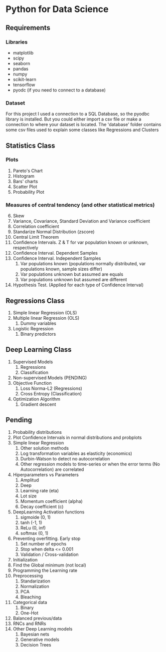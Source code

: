 # Python for Data Science

## Requirements
### Libraries
- matplotlib
- scipy
- seaborn
- pandas
- numpy
- scikit-learn
- tensorflow
- pyodc (if you need to connect to a database)

### Dataset
For this project I used a connection to a SQL Database, so the pyodbc library is installed. But you could either import a csv file or make a connection to where your dataset is located.
The 'database' folder contains some csv files used to explain some classes like Regressions and Clusters

## Statistics Class
### Plots
1. Pareto's Chart
2. Histogram
3. Bars' charts
4. Scatter Plot
5. Probability Plot

### Measures of central tendency (and other statistical metrics)
6. Skew
7. Variance, Covariance, Standard Deviation and Variance coefficient
8. Correlation coefficient
9. Standarize Normal Distribution (zscore)
10. Central Limit Theorem
11. Confidence Intervals. Z & T for var population known or unknown, respectively
12. Confidence Interval. Dependent Samples
13. Confidence Interval. Independent Samples
    1. Var populations known (populations normally distributed, var populations known, sample sizes differ)
    2. Var populations unknown but assumed are equals
    3. Var populations unknown but assumed are different
14. Hypothesis Test. (Applied for each type of Confidence Interval)

## Regressions Class
1. Simple linear Regression (OLS)
2. Multiple linear Regression (OLS)
    1. Dummy variables
3. Logistic Regression
    1. Binary predictors

## Deep Learning Class
1. Supervised Models
    1. Regressions
    2. Classification
2. Non-supervised Models (PENDING)
3. Objective Function
    1. Loss Norma-L2 (Regressions)
    2. Cross Entropy (Classification)
4. Optimization Algorithm
    1. Gradient descent

## Pending
1. Probability distributions
2. Plot Confidence Intervals in normal distributions and probplots
3. Simple linear Regression
    1. Other solution methods
    2. Log transformation variables as elasticity (economics)
    3. Durbin-Watson to detect no autocorrelation
    4. Other regression models to time-series or when the error terms (No Autocorrelation) are correlated
4. Hiperparameters vs Parameters
    1. Amplitud
    2. Deep
    3. Learning rate (eta)
    4. Lot size
    5. Momentum coefficient (alpha)
    6. Decay coefficient (c)
5. DeepLearning Activation functions
    1. sigmoide (0, 1)
    2. tanh (-1, 1)
    3. ReLu (0, inf)
    4. softmax (0, 1)
6. Preventing overfitting. Early stop
    1. Set number of epochs
    2. Stop when delta <= 0.001
    3. Validation / Cross-validation
7. Initialization
8. Find the Global minimum (not local)
9. Programming the Learning rate
10. Preprocessing
    1. Standarization
    2. Normalization
    3. PCA
    4. Bleaching
11. Categorical data
    1. Binary
    2. One-Hot
12. Balanced previous/data
13. RNCs and RNRs
14. Other Deep Learning models
    1. Bayesian nets
    2. Generative models
    3. Decision Trees

